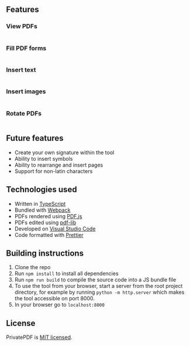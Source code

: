 
## Features

### View PDFs

![<img src="readme/view_pdfs.png">](readme/view_pdfs.png)

### Fill PDF forms

![<img src="readme/fill_forms.png">](readme/fill_forms.png)

### Insert text

![<img src="readme/insert_text.png">](readme/insert_text.png)

### Insert images

![<img src="readme/insert_images.png">](readme/insert_images.png)

### Rotate PDFs

![<img src="readme/rotate_pdfs.png">](readme/rotate_pdfs.png)

## Future features

- Create your own signature within the tool
- Ability to insert symbols
- Ability to rearrange and insert pages
- Support for non-latin characters

## Technologies used

- Written in [TypeScript](https://www.typescriptlang.org/)
- Bundled with [Webpack](https://webpack.js.org/)
- PDFs rendered using [PDF.js](https://mozilla.github.io/pdf.js/)
- PDFs edited using [pdf-lib](https://github.com/Hopding/pdf-lib)
- Developed on [Visual Studio Code](https://code.visualstudio.com/)
- Code formatted with [Prettier](https://prettier.io/)

## Building instructions

1. Clone the repo
2. Run `npm install` to install all dependencies
3. Run `npm run build` to compile the source code into a JS bundle file
4. To use the tool from your browser, start a server from the root project directory, for example by running `python -m http.server` which makes the tool accessible on port 8000.
5. In your browser go to `localhost:8000`

## License

PrivatePDF is [MIT licensed](LICENSE).
